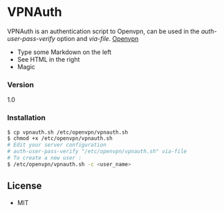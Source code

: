 # VPNAuth

VPNAuth is an authentication script to Openvpn, can be used in the _auth-user-pass-verify_ option and _via-file_. [Openvpn](https://community.openvpn.net/openvpn/wiki/Openvpn23ManPage)

  - Type some Markdown on the left
  - See HTML in the right
  - Magic


### Version
1.0
### Installation

```sh
$ cp vpnauth.sh /etc/openvpn/vpnauth.sh
$ chmod +x /etc/openvpn/vpnauth.sh
# Edit your server configuration
# auth-user-pass-verify "/etc/openvpn/vpnauth.sh" via-file
# To create a new user :
$ /etc/openvpn/vpnauth.sh -c <user_name>
``` 
License
----

 - MIT

